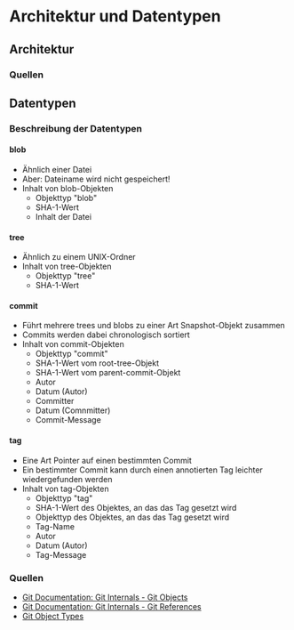 # Architektur und Datentypen

## Architektur

### Quellen

## Datentypen

### Beschreibung der Datentypen

#### blob
* Ähnlich einer Datei
* Aber: Dateiname wird nicht gespeichert!
* Inhalt von blob-Objekten
    * Objekttyp "blob"
    * SHA-1-Wert
    * Inhalt der Datei
    
#### tree
* Ähnlich zu einem UNIX-Ordner
* Inhalt von tree-Objekten
    * Objekttyp "tree"
    * SHA-1-Wert
    
#### commit
* Führt mehrere trees und blobs zu einer Art Snapshot-Objekt zusammen
* Commits werden dabei chronologisch sortiert
* Inhalt von commit-Objekten
    * Objekttyp "commit"
    * SHA-1-Wert vom root-tree-Objekt
    * SHA-1-Wert vom parent-commit-Objekt
    * Autor
    * Datum (Autor)
    * Committer
    * Datum (Comnmitter)
    * Commit-Message
    
#### tag
* Eine Art Pointer auf einen bestimmten Commit
* Ein bestimmter Commit kann durch einen annotierten Tag leichter wiedergefunden werden
* Inhalt von tag-Objekten
    * Objekttyp "tag"
    * SHA-1-Wert des Objektes, an das das Tag gesetzt wird
    * Objekttyp des Objektes, an das das Tag gesetzt wird
    * Tag-Name
    * Autor
    * Datum (Autor)
    * Tag-Message

### Quellen
* [Git Documentation: Git Internals - Git Objects](https://git-scm.com/book/en/v2/Git-Internals-Git-Objects)
* [Git Documentation: Git Internals - Git References](https://git-scm.com/book/en/v2/Git-Internals-Git-References)
* [Git Object Types](https://matthew-brett.github.io/curious-git/git_object_types.html)